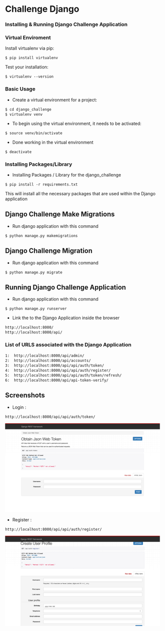 # Challenge Django

### Installing & Running Django Challenge Application


### Virtual Enviroment 

Install virtualenv via pip:
```
$ pip install virtualenv
```


Test your installation:
```
$ virtualenv --version
```

### Basic Usage

-  Create a virtual environment for a project:
```
$ cd django_challenge
$ virtualenv venv
```



- To begin using the virtual environment, it needs to be activated:
```
$ source venv/bin/activate
```

-  Done working in the virtual environment
```
$ deactivate
```

### Installing Packages/Library 

-  Installing Packages / Library for the django_challenge 
```
$ pip install -r requirements.txt
```

This will install all the necessary packages that are used within the Django application 

## Django Challenge Make Migrations 
-  Run django application with this command 
```
$ python manage.py makemigrations
```  


## Django Challenge Migration
-  Run django application with this command 
```
$ python manage.py migrate
```  


## Running Django Challenge Application 

-  Run django application with this command 
```
$ python manage.py runserver 
```   

-  Link the to the Django Application inside the browser
```
http://localhost:8000/
http://localhost:8000/api/
```


### List of URLS associated with the Django Application 

```
1:  http://localhost:8000/api/admin/
2:  http://localhost:8000/api/accounts/
3:  http://localhost:8000/api/api/auth/token/
4:  http://localhost:8000/api/api/auth/register/
5:  http://localhost:8000/api/api/auth/token/refresh/ 
6:  http://localhost:8000/api/api-token-verify/
```


## Screenshots 

- Login :
```
http://localhost:8000/api/api/auth/token/
```

![Login](./images/login_restframework.png)



- Register :

```
http://localhost:8000/api/api/auth/register/
```

![Register](./images/register_restframework.png)


